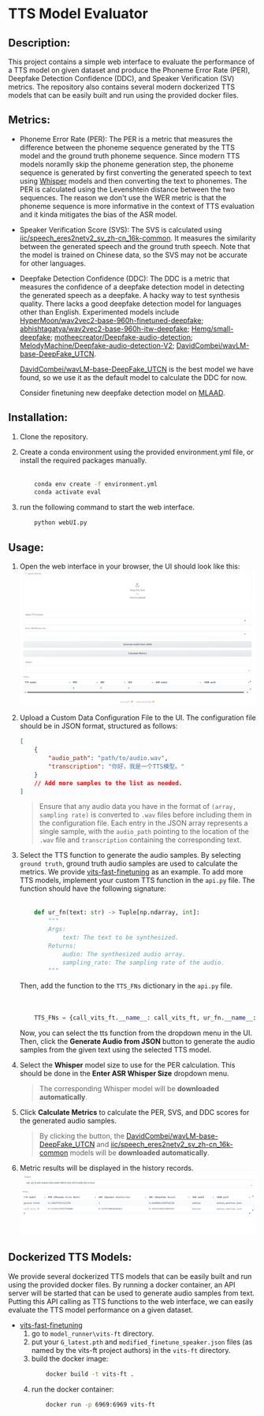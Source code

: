 # TTS Model Evaluator

## Description:
This project contains a simple web interface to evaluate the performance of a TTS model on given dataset and produce the Phoneme Error Rate (PER), Deepfake Detection Confidence (DDC), and Speaker Verification (SV) metrics.
The repository also contains several modern dockerized TTS models that can be easily built and run using the provided docker files.
## Metrics:
 - Phoneme Error Rate (PER): The PER is a metric that measures the difference between the phoneme sequence generated by the TTS model and the ground truth phoneme sequence. Since modern TTS models noramlly skip the phoneme generation step, the phoneme sequence is generated by first converting the generated speech to text using [Whisper](https://github.com/openai/whisper/tree/main) models and then converting the text to phonemes. The PER is calculated using the Levenshtein distance between the two sequences. The reason we don't use the WER metric is that the phoneme sequence is more informative in the context of TTS evaluation and it kinda mitigates the bias of the ASR model.
 - Speaker Verification Score (SVS): The SVS is calculated using [iic/speech_eres2netv2_sv_zh-cn_16k-common](https://modelscope.cn/models/iic/speech_eres2netv2_sv_zh-cn_16k-common/summary). It measures the similarity between the generated speech and the ground truth speech. Note that the model is trained on Chinese data, so the SVS may not be accurate for other languages.

-  Deepfake Detection Confidence (DDC): The DDC is a metric that measures the confidence of a deepfake detection model in detecting the generated speech as a deepfake. A hacky way to test synthesis quality. There lacks a good deepfake detection model for languages other than English. Experimented models include [HyperMoon/wav2vec2-base-960h-finetuned-deepfake](https://huggingface.co/HyperMoon/wav2vec2-base-960h-finetuned-deepfake); [abhishtagatya/wav2vec2-base-960h-itw-deepfake](https://huggingface.co/abhishtagatya/wav2vec2-base-960h-itw-deepfake); [Hemg/small-deepfake](https://huggingface.co/Hemg/small-deepfake); [motheecreator/Deepfake-audio-detection](https://huggingface.co/motheecreator/Deepfake-audio-detection); [MelodyMachine/Deepfake-audio-detection-V2](https://huggingface.co/MelodyMachine/Deepfake-audio-detection-V2); [DavidCombei/wavLM-base-DeepFake_UTCN](https://huggingface.co/DavidCombei/wavLM-base-DeepFake_UTCN).  
    
    [DavidCombei/wavLM-base-DeepFake_UTCN](https://huggingface.co/DavidCombei/wavLM-base-DeepFake_UTCN) is the best model we have found, so we use it as the default model to calculate the DDC for now.

    Consider finetuning new deepfake detection model on [MLAAD](https://deepfake-total.com/mlaad).
 
## Installation:
1. Clone the repository.
2. Create a conda environment using the provided environment.yml file, or install the required packages manually.
   
    ```bash 

        conda env create -f environment.yml
        conda activate eval
    ```

3. run the following command to start the web interface.
    ```bash
        python webUI.py
    ```

## Usage:
1. Open the web interface in your browser, the UI should look like this:
    ![UI](./assets/UI.png)
2. Upload a Custom Data Configuration File to the UI.
    The configuration file should be in JSON format, structured as follows:

    ```json
    [
        {
            "audio_path": "path/to/audio.wav",
            "transcription": "你好，我是一个TTS模型。"
        }
        // Add more samples to the list as needed.
    ]
    ```

    > Ensure that any audio data you have in the format of `(array, sampling rate)` is converted to `.wav` files before including them in the configuration file.
    > Each entry in the JSON array represents a single sample, with the `audio_path` pointing to the location of the `.wav` file and `transcription` containing the corresponding text.

3. Select the TTS function to generate the audio samples.
    By selecting `ground truth`, ground truth audio samples are used to calculate the metrics.
    We provide [vits-fast-finetuning](https://github.com/Plachtaa/VITS-fast-fine-tuning/tree/main) as an example. 
    To add more TTS models, implement your custom TTS function in the `api.py` file. The function should have the following signature:
    
    ```python

        def ur_fn(text: str) -> Tuple[np.ndarray, int]:
            """
            Args:
                text: The text to be synthesized.
            Returns:
                audio: The synthesized audio array.
                sampling_rate: The sampling rate of the audio.
            """

    ```
    Then, add the function to the `TTS_FNs` dictionary in the `api.py` file.

    ```python

        
        TTS_FNs = {call_vits_ft.__name__: call_vits_ft, ur_fn.__name__: ur_fn}

    ```

    Now, you can select the tts function from the dropdown menu in the UI.
    Then, click the **Generate Audio from JSON** button to generate the audio samples from the given text using the selected TTS model.
4. Select the **Whisper** model size to use for the PER calculation. This should be done in the **Enter ASR Whisper Size** dropdown menu.
    > The corresponding Whisper model will be **downloaded automatically**.

5. Click **Calculate Metrics** to calculate the PER, SVS, and DDC scores for the generated audio samples.
    > By clicking the button, the [DavidCombei/wavLM-base-DeepFake_UTCN](https://huggingface.co/DavidCombei/wavLM-base-DeepFake_UTCN) and [iic/speech_eres2netv2_sv_zh-cn_16k-common](https://modelscope.cn/models/iic/speech_eres2netv2_sv_zh-cn_16k-common/summary) models will be **downloaded automatically**.
6. Metric results will be displayed in the history records.
    ![Results](./assets/results.png)

## Dockerized TTS Models:
We provide several dockerized TTS models that can be easily built and run using the provided docker files.
By running a docker container, an API server will be started that can be used to generate audio samples from text.
Putting this API calling as TTS functions to the web interface, we can easily evaluate the TTS model performance on a given dataset.
 -  [vits-fast-finetuning](https://github.com/Plachtaa/VITS-fast-fine-tuning/tree/main) 
    1. go to `model_runner\vits-ft` directory.
    2. put your `G_latest.pth` and `modified_finetune_speaker.json` files (as named by the vits-ft project authors) in the `vits-ft` directory.
    3. build the docker image:
        ```bash
            docker build -t vits-ft .
        ```
    4. run the docker container:
        ```bash
            docker run -p 6969:6969 vits-ft 
        ```